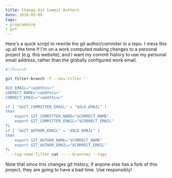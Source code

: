 ```yaml
---
title: Change Git Commit Authors
date: 2018-03-09
tags:
- programming
- git
---
```


Here's a quick script to rewrite the git author/commiter in a repo. I mess this up all
the time if I'm on a work computed making changes to a personal project (e.g. this website),
and I want my commit history to use my personal email address, rather than the globally
configured work email.

```bash
#!/bin/sh

git filter-branch -f --env-filter '

OLD_EMAIL="<addthis>"
CORRECT_NAME="<addthis>"
CORRECT_EMAIL="<addthis>"

if [ "$GIT_COMMITTER_EMAIL" = "$OLD_EMAIL" ]
then
    export GIT_COMMITTER_NAME="$CORRECT_NAME"
    export GIT_COMMITTER_EMAIL="$CORRECT_EMAIL"
fi
if [ "$GIT_AUTHOR_EMAIL" = "$OLD_EMAIL" ]
then
    export GIT_AUTHOR_NAME="$CORRECT_NAME"
    export GIT_AUTHOR_EMAIL="$CORRECT_EMAIL"
fi
' --tag-name-filter cat -- --branches --tags
```

Note that since this changes git history, if anyone else has a fork of this project,
they are going to have a bad time. Use responsibly!

